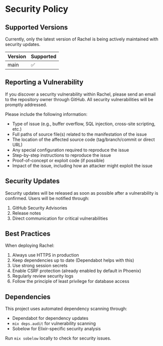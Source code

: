 # Security Policy

## Supported Versions

Currently, only the latest version of Rachel is being actively maintained with security updates.

| Version | Supported          |
| ------- | ------------------ |
| main    | :white_check_mark: |

## Reporting a Vulnerability

If you discover a security vulnerability within Rachel, please send an email to the repository owner through GitHub. All security vulnerabilities will be promptly addressed.

Please include the following information:

- Type of issue (e.g., buffer overflow, SQL injection, cross-site scripting, etc.)
- Full paths of source file(s) related to the manifestation of the issue
- The location of the affected source code (tag/branch/commit or direct URL)
- Any special configuration required to reproduce the issue
- Step-by-step instructions to reproduce the issue
- Proof-of-concept or exploit code (if possible)
- Impact of the issue, including how an attacker might exploit the issue

## Security Updates

Security updates will be released as soon as possible after a vulnerability is confirmed. Users will be notified through:

1. GitHub Security Advisories
2. Release notes
3. Direct communication for critical vulnerabilities

## Best Practices

When deploying Rachel:

1. Always use HTTPS in production
2. Keep dependencies up to date (Dependabot helps with this)
3. Use strong session secrets
4. Enable CSRF protection (already enabled by default in Phoenix)
5. Regularly review security logs
6. Follow the principle of least privilege for database access

## Dependencies

This project uses automated dependency scanning through:

- Dependabot for dependency updates
- `mix deps.audit` for vulnerability scanning
- Sobelow for Elixir-specific security analysis

Run `mix sobelow` locally to check for security issues.